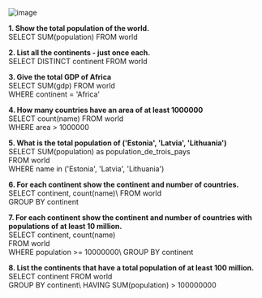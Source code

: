![image](https://github.com/user-attachments/assets/41d7e3bd-6b7c-4336-8c93-9fd2eaffb730)

**1.	Show the total population of the world.**\
SELECT SUM(population) FROM world

**2.	List all the continents - just once each.**\
   SELECT DISTINCT continent FROM world

**3.	Give the total GDP of Africa**\
SELECT SUM(gdp) FROM world\
WHERE continent = 'Africa'

**4.	How many countries have an area of at least 1000000**\
SELECT count(name) FROM world\
WHERE area > 1000000

**5. What is the total population of ('Estonia', 'Latvia', 'Lithuania')**\
SELECT SUM(population) as population_de_trois_pays\
FROM world\
WHERE name in ('Estonia', 'Latvia', 'Lithuania')

**6. For each continent show the continent and number of countries.**\
SELECT continent, count(name)\ 
FROM world\
GROUP BY continent

**7.	For each continent show the continent and number of countries with populations of at least 10 million.**\
SELECT continent, count(name)\
FROM world\
WHERE population >= 10000000\ 
GROUP BY continent

**8.	List the continents that have a total population of at least 100 million.**\
SELECT continent FROM world\
GROUP BY continent\ 
HAVING SUM(population) > 100000000

















